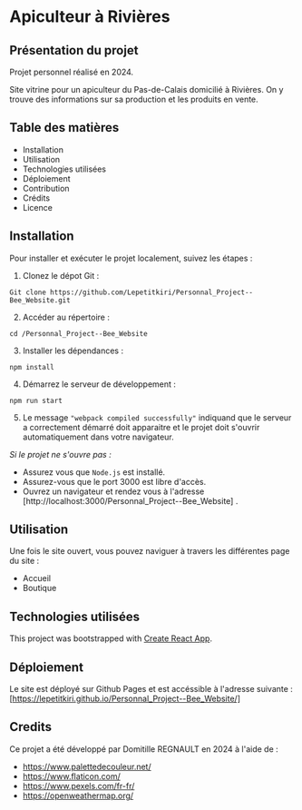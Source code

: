 # Apiculteur à Rivières

## Présentation du projet

Projet personnel réalisé en 2024.

Site vitrine pour un apiculteur du Pas-de-Calais domicilié à Rivières.
On y trouve des informations sur sa production et les produits en vente.


## Table des matières

* Installation
* Utilisation
* Technologies utilisées
* Déploiement
* Contribution
* Crédits
* Licence


## Installation

Pour installer et exécuter le projet localement, suivez les étapes : 

1. Clonez le dépot Git : 
```
Git clone https://github.com/Lepetitkiri/Personnal_Project--Bee_Website.git
```

2. Accéder au répertoire :
```
cd /Personnal_Project--Bee_Website
```

3. Installer les dépendances :
```
npm install
```

4. Démarrez le serveur de développement : 
```
npm run start
```

5. Le message `"webpack compiled successfully"` indiquand que le serveur a correctement démarré doit apparaitre et le projet doit s'ouvrir automatiquement dans votre navigateur.


*Si le projet ne s'ouvre pas :*
* Assurez vous que `Node.js` est installé.
* Assurez-vous que le port 3000 est libre d'accès.
* Ouvrez un navigateur et rendez vous à l'adresse [http://localhost:3000/Personnal_Project--Bee_Website] .


## Utilisation
Une fois le site ouvert, vous pouvez naviguer à travers les différentes page du site :
* Accueil
* Boutique


## Technologies utilisées

This project was bootstrapped with [Create React App](https://github.com/facebook/create-react-app).


## Déploiement

Le site est déployé sur Github Pages et est accéssible à l'adresse suivante : 
[https://lepetitkiri.github.io/Personnal_Project--Bee_Website/]

## Credits

Ce projet a été développé par Domitille REGNAULT en 2024 à l'aide de :
* https://www.palettedecouleur.net/
* https://www.flaticon.com/
* https://www.pexels.com/fr-fr/
* https://openweathermap.org/